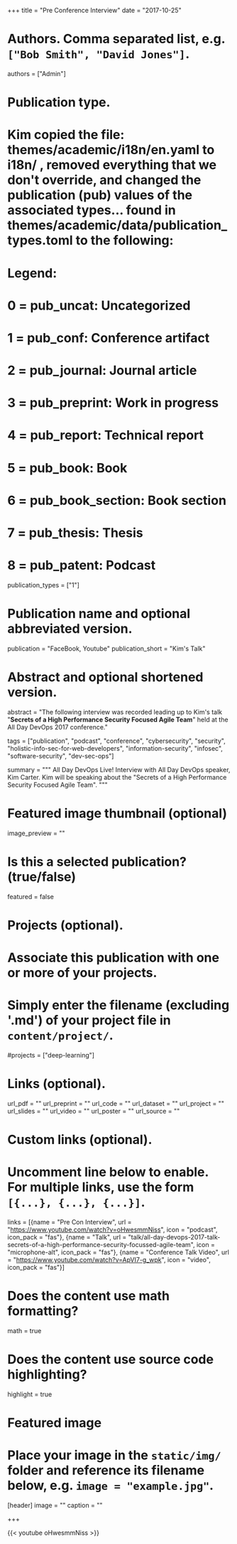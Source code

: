 +++
title = "Pre Conference Interview"
date = "2017-10-25"

# Authors. Comma separated list, e.g. `["Bob Smith", "David Jones"]`.
authors = ["Admin"]

# Publication type.
# Kim copied the file: themes/academic/i18n/en.yaml to i18n/ , removed everything that we don't override, and changed the publication (pub) values of the associated types... found in themes/academic/data/publication_types.toml to the following: 
# Legend:
# 0 = pub_uncat: Uncategorized
# 1 = pub_conf: Conference artifact
# 2 = pub_journal: Journal article
# 3 = pub_preprint: Work in progress
# 4 = pub_report: Technical report
# 5 = pub_book: Book
# 6 = pub_book_section: Book section
# 7 = pub_thesis: Thesis
# 8 = pub_patent: Podcast
publication_types = ["1"]

# Publication name and optional abbreviated version.
publication = "FaceBook, Youtube"
publication_short = "Kim's Talk"

# Abstract and optional shortened version.
abstract = "The following interview was recorded leading up to Kim's talk \"**Secrets of a High Performance Security Focused Agile Team**\" held at the All Day DevOps 2017 conference."

tags = ["publication", "podcast", "conference", "cybersecurity", "security", "holistic-info-sec-for-web-developers", "information-security", "infosec", "software-security", "dev-sec-ops"]

summary = """
All Day DevOps Live! Interview with All Day DevOps speaker, Kim Carter. Kim will be speaking about the "Secrets of a High Performance Security Focused Agile Team".
"""

# Featured image thumbnail (optional)
image_preview = ""

# Is this a selected publication? (true/false)
featured = false

# Projects (optional).
#   Associate this publication with one or more of your projects.
#   Simply enter the filename (excluding '.md') of your project file in `content/project/`.
#projects = ["deep-learning"]
 

# Links (optional).
url_pdf = ""
url_preprint = ""
url_code = ""
url_dataset = ""
url_project = ""
url_slides = ""
url_video = ""
url_poster = ""
url_source = ""

# Custom links (optional).
#   Uncomment line below to enable. For multiple links, use the form `[{...}, {...}, {...}]`.
links = [{name = "Pre Con Interview", url = "https://www.youtube.com/watch?v=oHwesmmNiss", icon = "podcast", icon_pack = "fas"}, {name = "Talk", url = "talk/all-day-devops-2017-talk-secrets-of-a-high-performance-security-focussed-agile-team", icon = "microphone-alt", icon_pack = "fas"}, {name = "Conference Talk Video", url = "https://www.youtube.com/watch?v=ApVI7-g_wpk", icon = "video", icon_pack = "fas"}]

# Does the content use math formatting?
math = true

# Does the content use source code highlighting?
highlight = true

# Featured image
# Place your image in the `static/img/` folder and reference its filename below, e.g. `image = "example.jpg"`.
[header]
image = ""
caption = ""

+++

{{< youtube oHwesmmNiss >}}

<br>


